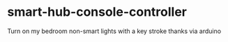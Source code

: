 # smart-hub-console-controller
Turn on my bedroom non-smart lights with a key stroke thanks via arduino
